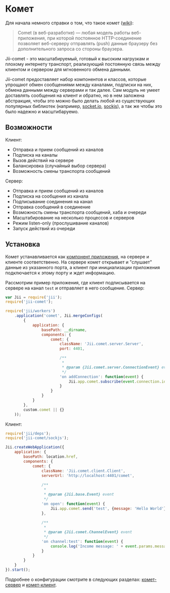 Комет
=======

Для начала немного справки о том, что такое комет ([wiki](https://ru.wikipedia.org/wiki/Comet_(%D0%BF%D1%80%D0%BE%D0%B3%D1%80%D0%B0%D0%BC%D0%BC%D0%B8%D1%80%D0%BE%D0%B2%D0%B0%D0%BD%D0%B8%D0%B5))):

> Comet (в веб-разработке) — любая модель работы веб-приложения, при которой постоянное HTTP-соединение позволяет
> веб-серверу отправлять (push) данные браузеру без дополнительного запроса со стороны браузера.

Jii-comet - это масштабируемый, готовый к высоким нагрузкам и плохому интернету транспорт, реализующий постоянную связь
между клиентом и сервером для мгновенного обмена данными.

Jii-comet предоставляет набор компонентов и классов, которые упрощают обмен сообщениями между каналами, подписки на них,
обмена данными между серверами и так далее. Сам модуль не умеет доставлять сообщения на клиент и обратно, но в нем
заложена абстракция, чтобы это можно было делать любой из существующих популярных библиотек (например,
[socket.io](http://socket.io/), [sockjs](https://github.com/sockjs/sockjs-client)), а так же чтобы это было надежно и масштибаруемо.

## Возможности

Клиент:
- Отправка и прием сообщений из каналов
- Подписка на каналы
- Вызов действий на сервере
- Балансировка (случайный выбор сервера)
- Возможность смены транспорта сообщений

Сервер:
- Отправка и прием сообщений из каналов
- Подписка на сообщения из канала
- Подписывание соединения на канал
- Отправка сообщений в соединение
- Возможность смены транспорта сообщений, хаба и очереди
- Масштабирование на несколько процессов и серверов
- Режим listen-only (прослушивание каналов)
- Запуск действий из очереди

## Установка

Комет устанавливается как [компонент приложения](structure-application-components), на сервере и клиенте соответственно.
На сервере комет открывает и "слушает" данные из указанного порта, а клиент при инициализации приложения подключается
к этому порту и ждет информацию.

Рассмотрим пример приложения, где клиент подписывается на сервере на канал `test` и отправляет в него сообщение.
Сервер:

```js
var Jii = require('jii');
require('jii-comet');

require('jii/workers')
    .application('comet', Jii.mergeConfigs(
        {
            application: {
                basePath: __dirname,
                components: {
                    comet: {
                        className: 'Jii.comet.server.Server',
                        port: 4401,

                        /**
                         *
                         * @param {Jii.comet.server.ConnectionEvent} event
                         */
                        'on addConnection': function(event) {
                            Jii.app.comet.subscribe(event.connection.id, 'test');
                        }
                    }
                }
            }
        },
        custom.comet || {}
    ));
```

Клиент:

```js
require('jii/deps');
require('jii-comet/sockjs');

Jii.createWebApplication({
    application: {
        basePath: location.href,
        components: {
            comet: {
                className: 'Jii.comet.client.Client',
                serverUrl: 'http://localhost:4401/comet',
                                                        
                /**
                 *
                 * @param {Jii.base.Event} event
                 */
                'on open': function(event) {
                    Jii.app.comet.send('test', {message: 'Hello World'});
                },
                                                        
                /**
                 *
                 * @param {Jii.comet.ChannelEvent} event
                 */
                'on channel:test': function(event) {
                    console.log('Income message: ' + event.params.message);
                }
            }
        }
    }
}).start();
```

Подробнее о конфигурации смотрите в следующих разделах: [комет-сервер](comet-server) и [комет-клиент](comet-client).
